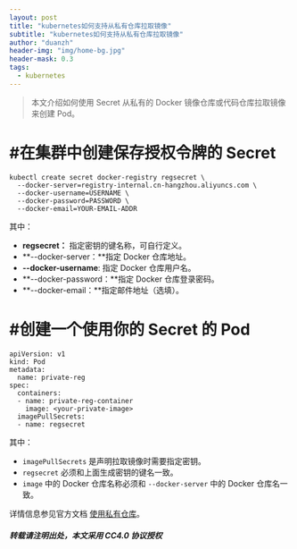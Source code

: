```yaml
---
layout: post
title: "kubernetes如何支持从私有仓库拉取镜像"
subtitle: "kubernetes如何支持从私有仓库拉取镜像"
author: "duanzh"
header-img: "img/home-bg.jpg"
header-mask: 0.3
tags:
  - kubernetes
---
```


>本文介绍如何使用 Secret 从私有的 Docker 镜像仓库或代码仓库拉取镜像来创建 Pod。

# #在集群中创建保存授权令牌的 Secret

```
kubectl create secret docker-registry regsecret \
  --docker-server=registry-internal.cn-hangzhou.aliyuncs.com \
  --docker-username=USERNAME \
  --docker-password=PASSWORD \
  --docker-email=YOUR-EMAIL-ADDR
```
其中：

*   **regsecret：** 指定密钥的键名称，可自行定义。
*   **--docker-server：**指定 Docker 仓库地址。
*   **--docker-username**: 指定 Docker 仓库用户名。
*   **--docker-password：**指定 Docker 仓库登录密码。
*   **--docker-email：**指定邮件地址（选填）。

# #创建一个使用你的 Secret 的 Pod
```
apiVersion: v1
kind: Pod
metadata:
  name: private-reg
spec:
  containers:
  - name: private-reg-container
    image: <your-private-image>
  imagePullSecrets:
  - name: regsecret 
```
其中：

*   `imagePullSecrets` 是声明拉取镜像时需要指定密钥。
*   `regsecret` 必须和上面生成密钥的键名一致。
*   `image` 中的 Docker 仓库名称必须和 `--docker-server` 中的 Docker 仓库名一致。

详情信息参见官方文档 [使用私有仓库](https://kubernetes.io/docs/concepts/containers/images/#using-a-private-registry)。




##### 转载请注明出处，本文采用 CC4.0 协议授权
